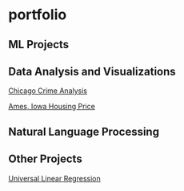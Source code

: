 # portfolio

## ML Projects


## Data Analysis and Visualizations

[Chicago Crime Analysis](https://github.com/habalcha/chicago-crime-analysis)

[Ames, Iowa Housing Price](https://github.com/habalcha/housing_price_Ames_iowa_analysis)

## Natural Language Processing

## Other Projects

[Universal Linear Regression](https://github.com/habalcha/univ_linear_regression)

